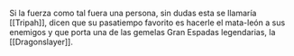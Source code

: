 Si la fuerza como tal fuera una persona, sin dudas esta se llamaría [[Tripah]], dicen que su pasatiempo favorito es hacerle el mata-león a sus enemigos y que porta una de las gemelas Gran Espadas legendarias, la [[Dragonslayer]].
